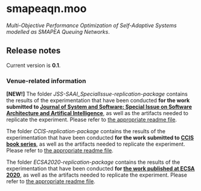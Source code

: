 # smapeaqn.moo
*Multi-Objective Performance Optimization of Self-Adaptive Systems modelled as SMAPEA Queuing Networks*.

## Release notes
Current version is **0.1**.

### Venue-related information

**[NEW!]** The folder *JSS-SAAI_SpecialIssue-replication-package* contains the results of the experimentation that have been conducted **for the work submitted to [Journal of System and Software: Special Issue on Software Architecture and Artifical Intelligence](https://www.journals.elsevier.com/journal-of-systems-and-software/call-for-papers/software-architecture-and-artificial-intelligence)**, as well as the artifacts needed to replicate the experiment. Please refer to [the appropriate readme file](https://github.com/davewilsonfbc/smapeaqn.moo/blob/master/JSS-SAAI_SpecialIssue-replication-package/readme.txt).

The folder *CCIS-replication-package* contains the results of the experimentation that have been conducted **for the work submitted to [CCIS book series](https://link.springer.com/bookseries/7899)**, as well as the artifacts needed to replicate the experiment. Please refer to [the appropriate readme file](https://github.com/davewilsonfbc/smapeaqn.moo/blob/master/CCIS-replication-package/readme.txt).

The folder *ECSA2020-replication-package* contains the results of the experimentation that have been conducted **for [the work published at ECSA 2020](https://link.springer.com/chapter/10.1007%2F978-3-030-58923-3_9)**, as well as the artifacts needed to replicate the experiment. Please refer to [the appropriate readme file](https://github.com/davewilsonfbc/smapeaqn.moo/blob/master/ECSA2020-replication-package/readme.txt).
